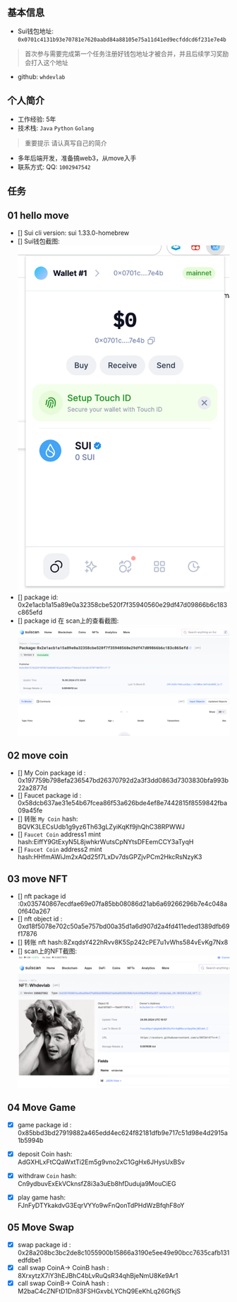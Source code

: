 ## 基本信息
- Sui钱包地址: `0x0701c4131b93e70781e7620aabd84a88105e75a11d41ed9ecfddcd6f231e7e4b`
> 首次参与需要完成第一个任务注册好钱包地址才被合并，并且后续学习奖励会打入这个地址
- github: `whdevlab`

## 个人简介
- 工作经验: 5年
- 技术栈: `Java` `Python` `Golang`
> 重要提示 请认真写自己的简介
- 多年后端开发，准备搞web3，从move入手
- 联系方式: QQ: `1002947542` 

## 任务

##   01 hello move  
- [] Sui cli version: sui 1.33.0-homebrew
- [] Sui钱包截图: ![Sui钱包截图](./images/wallet.jpg)
- [] package id: 0x2e1acb1a15a89e0a32358cbe520f7f35940560e29df47d09866b6c183c865efd
- [] package id 在 scan上的查看截图:![Scan截图](./images/package.jpg)


##   02 move coin
- [] My Coin package id : 0x197759b798efa236547bd26370792d2a3f3dd0863d7303830bfa993b22a2877d
- [] Faucet package id : 0x58dcb637ae31e54b67fcea86f53a626bde4ef8e7442815f8559842fba09a45fe
- [] 转账 `My Coin` hash: BQVK3LECsUdb1g9yz6Th63gLZyiKqKf9jhQhC38RPWWJ
- [] `Faucet Coin` address1 mint hash:EiffY9GtExyN5L8jwhkrWutsCpNYtsDFEemCCY3aTyqH
- [] `Faucet Coin` address2 mint hash:HHfmAWiJm2xAQd25f7LxDv7dsGPZjvPCm2HkcRsNzyK3


##   03 move NFT
- [] nft package id :0x035740867ecdfae69e07fa85bb08086d21ab6a69266296b7e4c048a0f640a267
- [] nft object id : 0xd18f5078e702c50a5e757bd00a35d1a6d907d2a4fd411eded1389dfb69f17876
- [] 转账 nft  hash:8ZxqdsY422hRvv8K5Sp242cPE7u1vWhs584vEvKg7Nx8
- [] scan上的NFT截图:![Scan截图](./images/nft.jpg)


##   04 Move Game
- [x] game package id : 0x85bbd3bd27919882a465edd4ec624f82181dfb9e717c51d98e4d2915a1b5994b
- [x] deposit Coin hash: AdGXHLxFtCQaWxtTi2Em5g9vno2xC1GgHx6JHysUxBSv
- [x] withdraw `Coin` hash: Cn9ydbuvExEkVCknsfZ8i3a3uEb8hfDuduja9MouCiEG
- [x] play game hash: FJnFyDTYkakdvG3EqrVYYo9wFnQonTdPHdWzBfqhF8oY


##   05 Move Swap
- [x] swap package id : 0x28a208bc3bc2de8c1055900b15866a3190e5ee49e90bcc7635cafb131edfdbe1
- [x] call swap CoinA-> CoinB  hash : 8XrxytzX7iY3hEJBhC4bLvRuQsR34qhBjeNmU8Ke9Ar1
- [x] call swap CoinB-> CoinA  hash : M2baC4cZNFtD1Dn83FSHGxvbLYChQ9EeKhLq26GfkjS